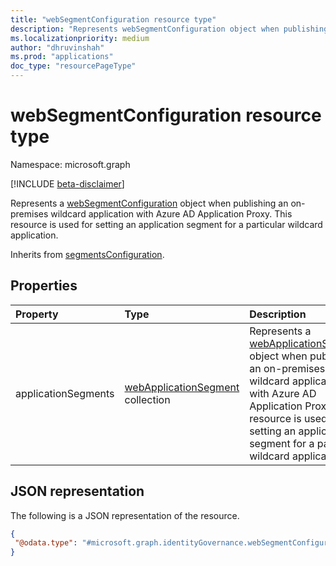 ```yaml
---
title: "webSegmentConfiguration resource type"
description: "Represents webSegmentConfiguration object when publishing an on-premises wildcard application with Azure AD Application Proxy."
ms.localizationpriority: medium
author: "dhruvinshah"
ms.prod: "applications"
doc_type: "resourcePageType"
---
```


# webSegmentConfiguration resource type

Namespace: microsoft.graph

[!INCLUDE [beta-disclaimer](../../includes/beta-disclaimer.md)]

Represents a [webSegmentConfiguration](webSegmentConfiguration.md) object when publishing an on-premises wildcard application with Azure AD Application Proxy. This resource is used for setting an application segment for a particular wildcard application.

Inherits from [segmentsConfiguration](segmentsConfiguration.md).

## Properties

| Property     | Type        | Description |
|:-------------|:------------|:------------|
|applicationSegments|[webApplicationSegment](webApplicationSegment.md) collection|Represents a [webApplicationSegment](webApplicationSegment.md) object when publishing an on-premises wildcard application with Azure AD Application Proxy. This resource is used for setting an application segment for a particular wildcard application.|


## JSON representation

The following is a JSON representation of the resource.
<!-- {
  "blockType": "resource",
  "@odata.type": "microsoft.graph.onPremisesApplicationSegment"
}
-->
``` json
{
 "@odata.type": "#microsoft.graph.identityGovernance.webSegmentConfiguration"
}
```
